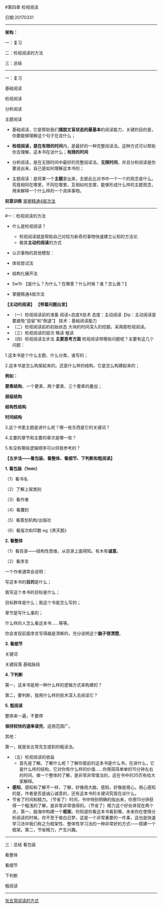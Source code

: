 #第四章 检视阅读

日期:20170331

- - - - -----------------

**架构：**

一：复习

二：检视阅读的方法

三：总结


- - - - -----------------

一：复习

基础阅读

检视阅读

分析阅读

主题阅读

- 基础阅读，它是帮助我们**摆脱文盲状态的最基本**的阅读能力，关键的目的是，你要能够理解这个句子在说什么；


- **检视阅读，**是在**有限的时间**内，是最好的一种完整阅读法。这种方式可以帮助你去理解，这本书在谈什么；**有限的时间**


- 分析阅读，是在无限时间中最好的完整阅读法。**无限时间**，并且分析阅读是你要说出来，自己是如何理解这本书的；


- 主题阅读：是将某一个**主题**拿出来，去彼此比对书中一个一个的观念是什么。究竟相同在哪里，不同在哪里，互相如何支撑，能够形成什么样的主题观念，用来解释一个什么样的一个具体事物。


**刻意训练**
[掌握精通4层次法](http://blog.hiddenwangcc.com/archives/2615)

- - - -----------------
#一：检视阅读的方法
- 什么是检视阅读？
    - 检视阅读就是帮助自己对较为新奇的事物快速建立认知的方法论.
    - 极其**主动的阅读**的方式

- 认识事物的其他模型：
 - 体验尝试法 
 - 结构化展开法
 - 5w1h 【是什么？为什么？在哪里？什么时候？谁？怎么做？】
 - 掌握精通4层次法


**【主动的阅读】**
**【带着问题出发】**
- （一）检视阅读前的准备
阅读=态度X技术
态度：主动阅读【tip：主动阅读是要避免“逗留”和“倒退”】
技术：基础阅读能力
- （二）检视阅读前的初始状态
    大块的时间深入的挖掘，采用那检视阅读。
- （三）检视阅读的层次
略读
粗读
- （四）检视阅读五步法
**主要思考方面**
检视阅读带哪些问题呢？主要有这几个问题：

1.这本书是个什么主题、什么分类，谁写的；

2.这本书是怎么构架起来的。还是什么样的结构，它是怎么构建起来的；

**例如：**

**要素结构**，一个要素、两个要素、三个要素的叠加；

**层级结构**

**结构性结构**

**时间结构**

3.这个书里主题是讲什么呢？哪一些东西是它的关键词？

4.主要的章节和主要的章次是哪一些？

5.有没有哪些逻辑顺序可以供我参考的？


**【五步法——看包装、看整体、看细节、下判断和粗阅读】**


**1. 看包装（1min）**

（1）看书名

（2）了解上架类别

（3）看作者

（4）看腰封

（5）看策划机构/出版社

（6）看版次和印数 eg《黑天鹅》

**2. 看整体**

（1）看目录——结构性思维，从目录上面得知。有木有**诚意**。


（2）看序言

一个作者通常会说明：

写这本书的**目的**是什么；

我写这个本书的目标是什么；

目标群体是什么；我这个书是怎么写的；

章节是写什么事的；

什么样的人怎么看这本书……等等。

你会发现前面序言写得越是清晰的，充分说明这个**脑子很清楚**。

**3. 看细节**

关键词

关键段落 基础脉段

**4. 下判断**

第一，这本书是用一种什么样的逻辑方式来构建的？

第二，要判断，我用什么样的技术深入去阅读它？

**5. 粗阅读**

整体来一遍，不要停

**保持较快的速率读完**，适用范围广。

其他：

第一，就是张五常先生提到的粗读法。

- （五）检视阅读的收益
  - 首先是了解。了解什么呢？了解你面前的这本书是什么书，在讲什么，它是什么样的结构，它对你有什么样的价值……你用简简单单的15分钟左右的时间，做一个整体的了解，是非常非常值当的，这在书中的35页有给大家解释。
 -  **感知**。感知和了解不一样，了解，好像用大脑，感知，好像是用心。用心感知的是，作者是否是诚心诚意的，还有这本书的关键词究竟在谈什么。
   - 节省了时间和精力。（节省了）时间，书中特别明确的指出来，你用15分钟获得一个粗浅的了解，是非常非常值得的。（节省了）精力这个好处体现在两个点，第一，脑海中构建一个**框架**。你知道你看这本书看到哪，未来你在使用分析阅读的时候，你不至于做白日梦。这是一个非常重要的一件事，这也是快速学习法中我们称之为框架性、整体性学习法的一种非常好的方式——搭建一个框架。第二，节省精力，产生兴趣。
- - - - -
三：总结
看包装


看整体

看细节

下判断

粗阅读

- - - -----------------
[张五常阅读的方式](http://www.360doc.com/content/14/0715/22/17132703_394668367.shtml)

